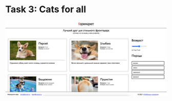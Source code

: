 # Task 3: Cats for all

![alt](https://github.com/nilaev/frontend-yandex/blob/main/images/ux-03-1.png)
